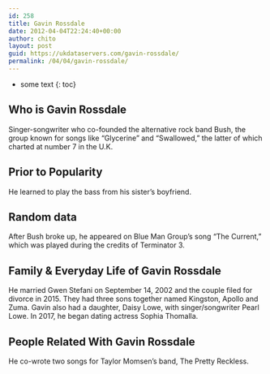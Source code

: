 ```yaml
---
id: 258
title: Gavin Rossdale
date: 2012-04-04T22:24:40+00:00
author: chito
layout: post
guid: https://ukdataservers.com/gavin-rossdale/
permalink: /04/04/gavin-rossdale/
---
```


* some text
{: toc}


## Who is  Gavin Rossdale
                  
                  
                  
Singer-songwriter who co-founded the alternative rock band Bush, the group known for songs like &#8220;Glycerine&#8221; and &#8220;Swallowed,&#8221; the latter of which charted at number 7 in the U.K.
                  
                
                
                
## Prior to Popularity 
                  
                  
                  
He learned to play the bass from his sister&#8217;s boyfriend.
                  
                
                
                
## Random data 
                  
                  
                  
After Bush broke up, he appeared on Blue Man Group&#8217;s song &#8220;The Current,&#8221; which was played during the credits of Terminator 3.
                  
                
                
                
## Family & Everyday Life of Gavin Rossdale
                  
                  
                  
He married Gwen Stefani on September 14, 2002 and the couple filed for divorce in 2015. They had three sons together named Kingston, Apollo and Zuma. Gavin also had a daughter, Daisy Lowe, with singer/songwriter Pearl Lowe. In 2017, he began dating actress Sophia Thomalla.
                  
                
                
                
## People Related With  Gavin Rossdale
                  
                  
                  
He co-wrote two songs for Taylor Momsen&#8217;s band, The Pretty Reckless.
                  
                
              
            
          
          
          
    
    
  
